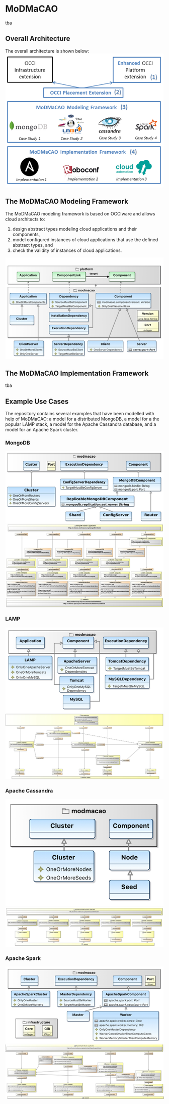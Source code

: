 # MoDMaCAO
tba

## Overall Architecture
The overall architecture is shown below:
![Overal Architecture](/doc/overall-architecture.png)

## The MoDMaCAO Modeling Framework
The MoDMaCAO modeling framework is
based on OCCIware and allows cloud architects to: 
1.  design abstract types modeling cloud applications  and  their  components, 
2.  model  configured instances of cloud applications that use the defined abstract types, and 
3.  check the validity of instances of cloud applications.

![MoDMaCAO modeling framework](/doc/modmacao-modeling-framework.jpg)

## The MoDMaCAO Implementation Framework
tba

## Example Use Cases
The repository contains several examples that have been modelled with help of MoDMaCAO: a model
for a distributed MongoDB, a model for a the popular LAMP stack, a model for the Apache
Cassandra database, and a model for an Apache Spark cluster.

### MongoDB
![MongoDB extension](/doc/mongodb-extension.jpg)
![Sample MongoDB configuration](/doc/mongodb-cluster-simplified-representation-updated.jpg)

### LAMP
![LAMP extension](/doc/lamp-extension.jpg)
![Sample LAMP configuration](/doc/lamp-cluster.jpg)

### Apache Cassandra
![Apache Cassandra extension](/doc/apache-cassandra-extension.jpg)
![Sample Cassandra configuration](/doc/apache-cassandra-cluster.jpg)

### Apache Spark
![Apache Spark extension](/doc/apache-spark-extension.jpg)
![Sample Cassandra configuration](/doc/apache-spark-cluster.jpg)

